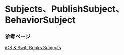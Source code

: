#  Subjects、PublishSubject、BehaviorSubject


### 参考ページ
[iOS & Swift Books Subjects](https://www.raywenderlich.com/books/rxswift-reactive-programming-with-swift/v4.0/chapters/3-subjects)
